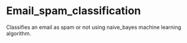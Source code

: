 # Email_spam_classification
Classifies an email as spam or not using naive_bayes machine learning algorithm.
